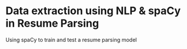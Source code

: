 # **Data extraction using NLP & spaCy in Resume Parsing**

Using spaCy to train and test a resume parsing model
